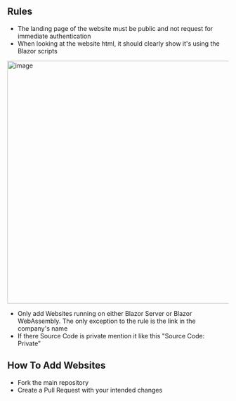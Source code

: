 ## Rules
* The landing page of the website must be public and not request for immediate authentication
* When looking at the website html, it should clearly show it's using the Blazor scripts

<img width="552" alt="image" src="https://user-images.githubusercontent.com/3481899/212063349-29df58e5-688a-4f3d-8e21-3a98ad5f8b6d.png">

* Only add Websites running on either Blazor Server or Blazor WebAssembly. The only exception to the rule is the link in the company's name
* If there Source Code is private mention it like this "Source Code: Private"

## How To Add Websites
* Fork the main repository
* Create a Pull Request with your intended changes
